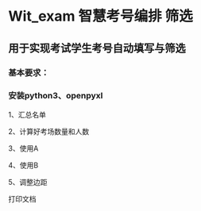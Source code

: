 # Wit_exam 智慧考号编排 筛选

## 用于实现考试学生考号自动填写与筛选

### 基本要求：

### 安装python3、openpyxl


1、汇总名单

2、计算好考场数量和人数

3、使用A

4、使用B

5、调整边距

打印文档


